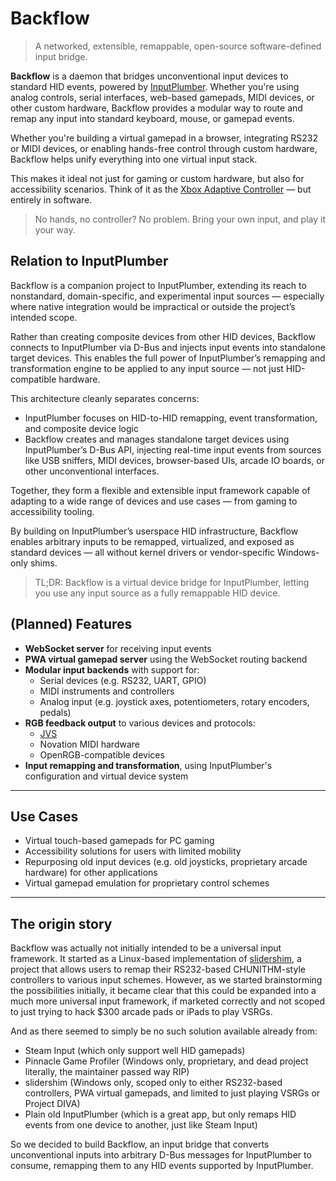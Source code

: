 # Backflow

> A networked, extensible, remappable, open-source software-defined input bridge.

**Backflow** is a daemon that bridges unconventional input devices to standard HID events, powered by [InputPlumber](https://github.com/ShadowBlip/InputPlumber). Whether you're using analog controls, serial interfaces, web-based gamepads, MIDI devices, or other custom hardware, Backflow provides a modular way to route and remap any input into standard keyboard, mouse, or gamepad events.

Whether you're building a virtual gamepad in a browser, integrating RS232 or MIDI devices, or enabling hands-free control through custom hardware, Backflow helps unify everything into one virtual input stack.

This makes it ideal not just for gaming or custom hardware, but also for accessibility scenarios. Think of it as the [Xbox Adaptive Controller](https://www.xbox.com/en-US/accessories/controllers/xbox-adaptive-controller) — but entirely in software.

> No hands, no controller? No problem.
> Bring your own input, and play it your way.

## Relation to InputPlumber

Backflow is a companion project to InputPlumber, extending its reach to nonstandard, domain-specific, and experimental input sources — especially where native integration would be impractical or outside the project’s intended scope.

Rather than creating composite devices from other HID devices, Backflow connects to InputPlumber via D-Bus and injects input events into standalone target devices. This enables the full power of InputPlumber’s remapping and transformation engine to be applied to any input source — not just HID-compatible hardware.

This architecture cleanly separates concerns:

- InputPlumber focuses on HID-to-HID remapping, event transformation, and composite device logic
- Backflow creates and manages standalone target devices using InputPlumber’s D-Bus API, injecting real-time input events from sources like USB sniffers, MIDI devices, browser-based UIs, arcade IO boards, or other unconventional interfaces.

Together, they form a flexible and extensible input framework capable of adapting to a wide range of devices and use cases — from gaming to accessibility tooling.

By building on InputPlumber’s userspace HID infrastructure, Backflow enables arbitrary inputs to be remapped, virtualized, and exposed as standard devices — all without kernel drivers or vendor-specific Windows-only shims.

> TL;DR: Backflow is a virtual device bridge for InputPlumber, letting you use any input source as a fully remappable HID device.

## (Planned) Features

- **WebSocket server** for receiving input events
- **PWA virtual gamepad server** using the WebSocket routing backend
- **Modular input backends** with support for:
  - Serial devices (e.g. RS232, UART, GPIO)
  - MIDI instruments and controllers
  - Analog input (e.g. joystick axes, potentiometers, rotary encoders, pedals)
- **RGB feedback output** to various devices and protocols:
  - [JVS](https://en.wikipedia.org/wiki/Japan_Amusement_Machine_and_Marketing_Association#Video)
  - Novation MIDI hardware
  - OpenRGB-compatible devices
- **Input remapping and transformation**, using InputPlumber's configuration and virtual device system

---

## Use Cases

- Virtual touch-based gamepads for PC gaming
- Accessibility solutions for users with limited mobility
- Repurposing old input devices (e.g. old joysticks, proprietary arcade hardware) for other applications
- Virtual gamepad emulation for proprietary control schemes

---

## The origin story

Backflow was actually not initially intended to be a universal input framework.
It started as a Linux-based implementation of [slidershim](https://github.com/4yn/slidershim), a project that allows users to remap their RS232-based CHUNITHM-style controllers to various input schemes.
However, as we started brainstorming the possibilities initially, it became clear that this could be expanded into a much more universal input framework, if marketed correctly and not scoped to just trying to hack $300 arcade pads or iPads to play VSRGs.

And as there seemed to simply be no such solution available already from:

- Steam Input (which only support well HID gamepads)
- Pinnacle Game Profiler (Windows only, proprietary, and dead project literally, the maintainer passed way RIP)
- slidershim (Windows only, scoped only to either RS232-based controllers, PWA virtual gamepads, and limited to just playing VSRGs or Project DIVA)
- Plain old InputPlumber (which is a great app, but only remaps HID events from one device to another, just like Steam Input)

So we decided to build Backflow, an input bridge that converts unconventional inputs into arbitrary D-Bus messages for InputPlumber to consume, remapping them to any HID events supported by InputPlumber.
